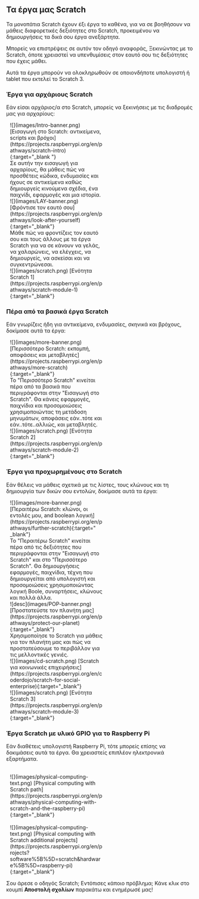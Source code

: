 ## Τα έργα μας Scratch

Τα μονοπάτια Scratch έχουν έξι έργα το καθένα, για να σε βοηθήσουν να μάθεις διαφορετικές δεξιότητες στο Scratch, προκειμένου να δημιουργήσεις τα δικά σου έργα ανεξάρτητα.

Μπορείς να επιστρέψεις σε αυτόν τον οδηγό αναφοράς, Ξεκινώντας με το Scratch, όποτε χρειαστεί να υπενθυμίσεις στον εαυτό σου τις δεξιότητες που έχεις μάθει.

Αυτά τα έργα μπορούν να ολοκληρωθούν σε οποιονδήποτε υπολογιστή ή tablet που εκτελεί το Scratch 3.

### Έργα για αρχάριους Scratch

Εάν είσαι αρχάριος/α στο Scratch, μπορείς να ξεκινήσεις με τις διαδρομές μας για αρχαρίους:

<div style="display: inline-block; max-width: 250px; float: left; padding-left: 10px;">
![](images/Intro-banner.png)
[Εισαγωγή στο Scratch: αντικείμενα, scripts και βρόχοι](https://projects.raspberrypi.org/en/pathways/scratch-intro){:target="_blank "}<br/>
Σε αυτήν την εισαγωγή για αρχαρίους, θα μάθεις πώς να προσθέτεις κώδικα, ενδυμασίες και ήχους σε αντικείμενα καθώς δημιουργείς κινούμενα σχέδια, ένα παιχνίδι, εφαρμογές και μια ιστορία.
</div>

<div style="display: inline-block; max-width: 250px; float: left; padding-left: 10px;">
![](images/LAY-banner.png)
[Φρόντισε τον εαυτό σου](https://projects.raspberrypi.org/en/pathways/look-after-yourself){:target="_blank"}<br/>
Μάθε πώς να φροντίζεις τον εαυτό σου και τους άλλους με τα έργα Scratch για να σε κάνουν να γελάς, να χαλαρώνεις, να ελέγχεις, να δημιουργείς, να ασκείσαι και να συγκεντρώνεσαι.
</div>

<div style="display: inline-block; max-width: 250px; float: left; padding-left: 10px;">
![](images/scratch.png)
[Ενότητα Scratch 1](https://projects.raspberrypi.org/en/pathways/scratch-module-1){:target="_blank"}
</div>

<br clear="both"/>

### Πέρα από τα βασικά έργα Scratch

Εάν γνωρίζεις ήδη για αντικείμενα, ενδυμασίες, σκηνικά και βρόχους, δοκίμασε αυτά τα έργα:

<div style="display: inline-block; max-width: 250px; float: left; padding-left: 10px;">
![](images/more-banner.png)
[Περισσότερο Scratch: εκπομπή, αποφάσεις και μεταβλητές](https://projects.raspberrypi.org/en/pathways/more-scratch){:target="_blank"}<br/>
Το "Περισσότερο Scratch" κινείται πέρα από τα βασικά που περιγράφονται στην "Εισαγωγή στο Scratch". Θα κάνεις εφαρμογές, παιχνίδια και προσομοιώσεις χρησιμοποιώντας τη μετάδοση μηνυμάτων, αποφάσεις εάν..τότε και εάν..τότε..αλλιώς, και μεταβλητές.
</div>

<div style="display: inline-block; max-width: 250px; float: left; padding-left: 10px;">
![](images/scratch.png)
[Ενότητα Scratch 2](https://projects.raspberrypi.org/en/pathways/scratch-module-2){:target="_blank"}<br/>
</div>

<br clear="both"/>

### Έργα για προχωρημένους στο Scratch

Εάν θέλεις να μάθεις σχετικά με τις λίστες, τους κλώνους και τη δημιουργία των δικών σου εντολών, δοκίμασε αυτά τα έργα:

<div style="display: inline-block; max-width: 250px; float: left; padding-left: 10px;">
![](images/more-banner.png)
[Περαιτέρω Scratch: κλώνοι, οι εντολές μου, and boolean λογική](https://projects.raspberrypi.org/en/pathways/further-scratch){:target=" _blank"}<br/>
Το "Περαιτέρω Scratch" κινείται πέρα από τις δεξιότητες που περιγράφονται στην "Εισαγωγή στο Scratch" και στο "Περισσότερο Scratch". Θα δημιουργήσεις εφαρμογές, παιχνίδια, τέχνη που δημιουργείται από υπολογιστή και προσομοιώσεις χρησιμοποιώντας λογική Boole, συναρτήσεις, κλώνους και πολλά άλλα.
</div>

<div style="display: inline-block; max-width: 250px; float: left; padding-left: 10px;">
![desc](images/POP-banner.png)
[Προστατεύστε τον πλανήτη μας](https://projects.raspberrypi.org/en/pathways/protect-our-planet){:target="_blank"}<br/>
Χρησιμοποίησε το Scratch για μάθεις για τον πλανήτη μας και πώς να προστατεύσουμε το περιβάλλον για τις μελλοντικές γενιές.
</div>

<div style="display: inline-block; max-width: 250px; float: left; padding-left: 10px;">
![](images/cd-scratch.png)
[Scratch για κοινωνικές επιχειρήσεις](https://projects.raspberrypi.org/en/coderdojo/scratch-for-social-enterprise){:target="_blank"}<br/>
</div>

<div style="display: inline-block; max-width: 250px; float: left; padding-left: 10px;">
![](images/scratch.png)
[Ενότητα Scratch 3](https://projects.raspberrypi.org/en/pathways/scratch-module-3){:target="_blank"}<br/>
</div>

<br clear="both"/>

### Έργα Scratch με υλικό GPIO για το Raspberry Pi

Εάν διαθέτεις υπολογιστή Raspberry Pi, τότε μπορείς επίσης να δοκιμάσεις αυτά τα έργα. Θα χρειαστείς επιπλέον ηλεκτρονικά εξαρτήματα.

<div style="display: inline-block; max-width: 250px; float: left; padding-left: 10px;"><br/>
![](images/physical-computing-text.png)
[Physical computing with Scratch path](https://projects.raspberrypi.org/en/pathways/physical-computing-with-scratch-and-the-raspberry-pi){:target="_blank"}
</div>

<div style="display: inline-block; max-width: 250px; float: left; padding-left: 10px;"><br/>
![](images/physical-computing-text.png)
[Physical computing with Scratch additional projects](https://projects.raspberrypi.org/en/projects?software%5B%5D=scratch&hardware%5B%5D=raspberry-pi){:target="_blank"}
</div>

<br clear="both"/>

Σου άρεσε ο οδηγός Scratch; Εντόπισες κάποιο πρόβλημα; Κάνε κλικ στο κουμπί **Αποστολή σχολίων** παρακάτω και ενημέρωσέ μας!
